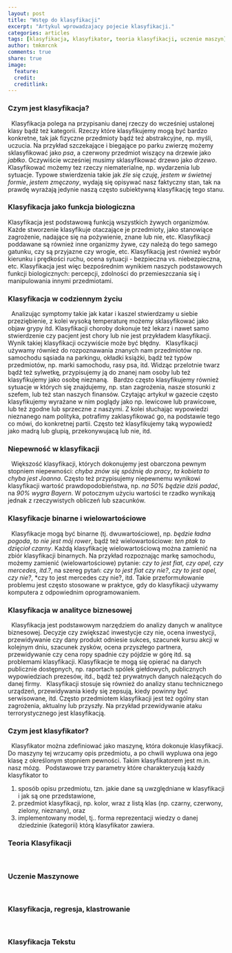 ```yaml
---
layout: post
title: "Wstęp do klasyfikacji"
excerpt: "Artykul wprowadzajacy pojecie klasyfikacji."
categories: articles
tags: [klasyfikacja, klasyfikator, teoria klasyfikacji, uczenie maszyn]
author: tmkmrcnk
comments: true
share: true
image:
  feature: 
  credit: 
  creditlink:
---
```


### Czym jest klasyfikacja?
 
Klasyfikacja polega na przypisaniu danej rzeczy do wcześniej ustalonej klasy bądź też kategorii. Rzeczy które klasyfikujemy mogą być bardzo konkretne, tak jak fizyczne przedmioty bądź też abstrakcyjne, np. myśli, uczucia. Na przykład szczekające i biegające po parku zwierzę możemy sklasyfikować jako *psa*, a czerwony przedmiot wiszący na drzewie jako *jabłko*. Oczywiście wcześniej musimy sklasyfikować drzewo jako *drzewo*. 
 
Klasyfikować możemy tez rzeczy niematerialne, np. wydarzenia lub sytuacje. Typowe stwierdzenia takie jak *źle się czuję*, *jestem w świetnej formie*, *jestem zmęczony*, wydają się opisywać nasz faktyczny stan, tak na prawdę wyrażają jedynie naszą często subiektywną klasyfikację tego stanu. 

### Klasyfikacja jako funkcja biologiczna

Klasyfikacja jest podstawową funkcją wszystkich żywych organizmów. Każde stworzenie klasyfikuje otaczające je przedmioty,  jako stanowiące zagrożenie, nadające się na pożywienie, znane lub nie, etc. Klasyfikacji poddawane są również inne organizmy żywe, czy należą do tego samego gatunku, czy są przyjazne czy wrogie, etc. Klasyfikacją jest również wybór kierunku i prędkości ruchu, ocena sytuacji - bezpieczna vs. niebezpieczna, etc. Klasyfikacja jest więc bezpośrednim wynikiem naszych podstawowych funkcji biologicznych: percepcji, zdolności do przemieszczania się i manipulowania innymi przedmiotami.

### Klasyfikacja  w codziennym życiu
 
Analizując symptomy takie jak katar i kaszel stwierdzamy u siebie przeziębienie, z kolei wysoką temperaturę możemy sklasyfikować jako objaw grypy itd. Klasyfikacji choroby dokonuje też lekarz i nawet samo stwierdzenie czy pacjent jest chory lub nie jest przykładem klasyfikacji. Wynik takiej klasyfikacji oczywiście może być błędny. 
 
Klasyfikacji używamy również do rozpoznawania znanych nam przedmiotów np. samochodu sąsiada na parkingu, okładki książki, bądź też typów przedmiotów, np. marki samochodu, rasy psa, itd. Widząc przelotnie twarz bądź też sylwetkę, przypisujemy ją do znanej nam osoby lub też klasyfikujemy jako osobę nieznaną. 
 
Bardzo często klasyfikujemy również sytuacje w których się znajdujemy, np. stan zagrożenia, nasze stosunki z szefem, lub też stan naszych finansów. Czytając artykuł w gazecie często klasyfikujemy wyrażane w nim poglądy jako np. lewicowe lub prawicowe, lub też zgodne lub sprzeczne z naszymi. Z kolei słuchając wypowiedzi nieznanego nam polityka, potrafimy zaklasyfikować go, na podstawie tego co mówi, do konkretnej partii. Często też klasyfikujemy taką wypowiedź jako madrą lub glupią, przekonywujacą lub nie, itd.

### Niepewność w klasyfikacji
 
Większość klasyfikacji, których dokonujemy jest obarczona pewnym stopniem niepewności: *chyba znów się spóźnię do pracy*, *ta kobieta to chyba jest Joanna*. Często też przypisujemy niepewnemu wynikowi klasyfikacji wartość prawdopodobieństwa, np. *na 50% będzie dziś padać*, na *90% wygra Bayern*. W potocznym użyciu wartości te rzadko wynikają jednak z rzeczywistych obliczeń lub szacunków. 
 
### Klasyfikacje binarne i wielowartościowe
 
Klasyfikacje mogą być binarne (tj. dwuwartościowe), np. *będzie ładna pogoda*, *to nie jest mój rower*, bądź też wielowartościowe: *ten ptak to dzięcioł czarny*. Każdą klasyfikację wielowartościową można zamienić na zbiór klasyfikacji binarnych. Na przykład rozpoznając markę samochodu, możemy zamienić (wielowartościowe) pytanie: *czy to jest fiat, czy opel, czy mercedes, itd.?*, na szereg pytań: *czy to jest fiat czy nie?*, *czy to jest opel, czy nie?*, *czy to jest mercedes czy nie?, itd. Takie przeformułowanie problemu jest często stosowane w praktyce, gdy do klasyfikacji używamy komputera z odpowiednim oprogramowaniem.

### Klasyfikacja w analityce biznesowej
 
Klasyfikacja jest podstawowym narzędziem do analizy danych w analityce biznesowej. Decyzje czy zwiększać inwestycje czy nie, ocena inwestycji, przewidywanie czy dany produkt odniesie sukces, szacunek kursu akcji w kolejnym dniu, szacunek zysków, ocena przyszłego partnera, przewidywanie czy cena ropy spadnie czy pójdzie w górę itd. są problemami klasyfikacji. Klasyfikacje te mogą się opierać na danych publicznie dostępnych, np. raportach spólek giełdowych, publicznych wypowiedziach prezesów, itd., bądź też prywatnych danych należących do danej firmy.
 
Klasyfikacji stosuje się również do analizy stanu technicznego urządzeń, przewidywania kiedy się zepsują, kiedy powinny być serwisowane, itd. Często przedmiotem klasyfikacji jest też ogólny stan zagrożenia, aktualny lub przyszły. Na przykład przewidywanie ataku terrorystycznego jest klasyfikacją.
 
### Czym jest klasyfikator?
 
Klasyfikator można zdefiniować jako maszynę, która dokonuje klasyfikacji.  Do maszyny tej wrzucamy opis przedmiotu, a po chwili wypluwa ona jego klasę z określonym stopniem pewności. Takim klasyfikatorem jest m.in. nasz mózg. 
 
Podstawowe trzy parametry które charakteryzują każdy klasyfikator to 
 
1. sposób opisu przedmiotu, tzn. jakie dane są uwzględniane w klasyfikacji i jak są one przedstawione,
2. przedmiot klasyfikacji, np. kolor, wraz  z listą klas (np. czarny, czerwony, zielony, nieznany),  oraz 
3. implementowany model, tj.. forma reprezentacji wiedzy o danej dziedzinie (kategorii) którą klasyfikator zawiera.
 
### Teoria Klasyfikacji
 
### Uczenie Maszynowe
 
### Klasyfikacja, regresja, klastrowanie
 
### Klasyfikacja Tekstu

 